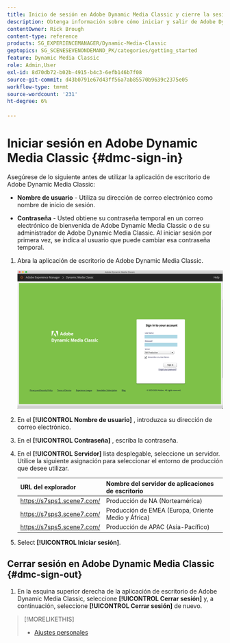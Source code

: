 ```yaml
---
title: Inicio de sesión en Adobe Dynamic Media Classic y cierre la sesión
description: Obtenga información sobre cómo iniciar y salir de Adobe Dynamic Media Classic y cómo conectarse a un servidor de entorno de producción en Norteamérica (NA) o Europa, Oriente Medio, África (EMEA) o Asia-Pacífico (APAC).
contentOwner: Rick Brough
content-type: reference
products: SG_EXPERIENCEMANAGER/Dynamic-Media-Classic
geptopics: SG_SCENESEVENONDEMAND_PK/categories/getting_started
feature: Dynamic Media Classic
role: Admin,User
exl-id: 8d70db72-b02b-4915-b4c3-6efb146b7f08
source-git-commit: d43b0791e67d43ff56a7ab85570b9639c2375e05
workflow-type: tm+mt
source-wordcount: '231'
ht-degree: 6%

---
```


<!-- UPDATE THIS TOPIC AFTER DECEMBER 31, 2020!!!!! -->

# Iniciar sesión en Adobe Dynamic Media Classic {#dmc-sign-in}

Asegúrese de lo siguiente antes de utilizar la aplicación de escritorio de Adobe Dynamic Media Classic:

* **Nombre de usuario** - Utiliza su dirección de correo electrónico como nombre de inicio de sesión.

* **Contraseña** - Usted obtiene su contraseña temporal en un correo electrónico de bienvenida de Adobe Dynamic Media Classic o de su administrador de Adobe Dynamic Media Classic. Al iniciar sesión por primera vez, se indica al usuario que puede cambiar esa contraseña temporal.

1. Abra la aplicación de escritorio de Adobe Dynamic Media Classic.

   ![Inicio de sesión en Adobe Dynamic Media Classic](/help/assets/dmclassic-login1.png)

1. En el **[!UICONTROL Nombre de usuario]** , introduzca su dirección de correo electrónico.
1. En el **[!UICONTROL Contraseña]** , escriba la contraseña.
1. En el **[!UICONTROL Servidor]** lista desplegable, seleccione un servidor.
Utilice la siguiente asignación para seleccionar el entorno de producción que desee utilizar.

   | URL del explorador | Nombre del servidor de aplicaciones de escritorio |
   | --- | --- |
   | https://s7sps1.scene7.com/ | Producción de NA (Norteamérica) |
   | https://s7sps3.scene7.com/ | Producción de EMEA (Europa, Oriente Medio y África) |
   | https://s7sps5.scene7.com/ | Producción de APAC (Asia-Pacífico) |

1. Select **[!UICONTROL Iniciar sesión]**.

## Cerrar sesión en Adobe Dynamic Media Classic {#dmc-sign-out}

1. En la esquina superior derecha de la aplicación de escritorio de Adobe Dynamic Media Classic, seleccione **[!UICONTROL Cerrar sesión]** y, a continuación, seleccione **[!UICONTROL Cerrar sesión]** de nuevo.

>[!MORELIKETHIS]
>
>* [Ajustes personales](personal-setup.md#personal_setup)


